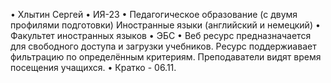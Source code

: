 •	Хлытин Сергей
•	ИЯ-23
•	Педагогическое образование (с двумя профилями подготовки) Иностранные языки (английский и немецкий)
•	Факультет иностранных языков
•	ЭБС
•	Веб ресурс предназначается для свободного доступа и загрузки учебников. Ресурс поддержиавает фильтрацию по определённым критериям. Преподаватели видят время посещения учащихся.
•	Кратко - 06.11.